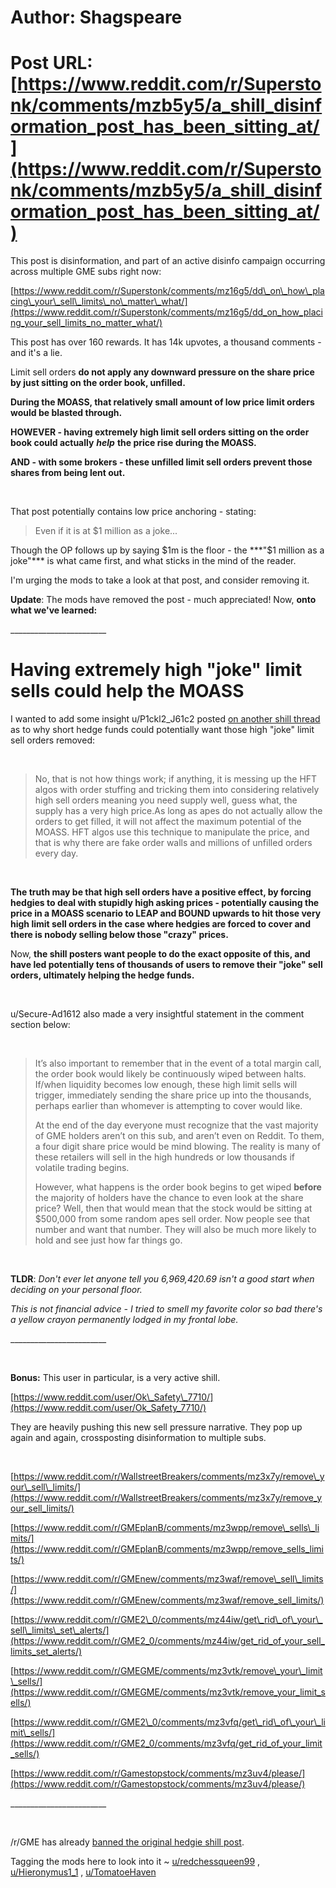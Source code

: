 # Author: Shagspeare
# Post URL: [https://www.reddit.com/r/Superstonk/comments/mzb5y5/a_shill_disinformation_post_has_been_sitting_at/](https://www.reddit.com/r/Superstonk/comments/mzb5y5/a_shill_disinformation_post_has_been_sitting_at/)


This post is disinformation, and part of  an active disinfo campaign occurring across multiple GME subs right now:

[https://www.reddit.com/r/Superstonk/comments/mz16g5/dd\_on\_how\_placing\_your\_sell\_limits\_no\_matter\_what/](https://www.reddit.com/r/Superstonk/comments/mz16g5/dd_on_how_placing_your_sell_limits_no_matter_what/)

This post has over 160 rewards. It has 14k upvotes, a thousand comments - and it's a lie.

Limit sell orders **do not apply any downward pressure on the share price by just sitting on the order book, unfilled.** 

**During the MOASS, that relatively small amount of low price limit orders would be blasted through.**

**HOWEVER - having extremely high limit sell orders sitting on the order book could actually** ***help*** **the price rise during the MOASS.**

**AND - with some brokers - these unfilled limit sell orders prevent those shares from being lent out.**

&#x200B;

That post potentially contains low price anchoring - stating:

>Even if it is at $1 million as a joke...

Though the OP follows up by saying $1m is the floor - the ***"$1 million as a joke"*** is what came first, and what sticks in the mind of the reader.

I'm urging the mods to take a look at that post, and consider removing it.

**Update**: The mods have removed the post - much appreciated! Now, **onto what we've learned:**

\_\_\_\_\_\_\_\_\_\_\_\_\_\_\_\_\_\_\_\_\_\_\_\_

# Having extremely high "joke" limit sells could help the MOASS

I wanted to add some insight u/P1ckl2_J61c2  posted [on another shill thread](https://www.reddit.com/r/GME/comments/mz3jte/thought_you_should_read/gvykym6/?utm_source=reddit&utm_medium=web2x&context=3) as to why short hedge funds could potentially want those high "joke" limit sell orders removed:

&#x200B;

>No,  that is not how things work; if  anything, it is messing up the HFT  algos with order stuffing and  tricking them into considering relatively  high sell orders meaning you  need supply well, guess what, the supply  has a very high price.As long as apes do not actually allow the orders to get filled, it will not affect the maximum potential of the MOASS. HFT algos use this technique to manipulate the price, and that is why  there  are fake order walls and millions of unfilled orders every day.

&#x200B;

**The truth may be that high sell orders have a positive effect, by forcing hedgies to deal with stupidly high asking prices - potentially causing the price in a MOASS scenario to LEAP and BOUND upwards to hit those very high limit sell orders in the case where hedgies are forced to cover and there is nobody selling below those "crazy" prices.**

Now, **the shill posters want people to do the exact opposite of this, and have led potentially tens of thousands of users to remove their "joke" sell orders, ultimately helping the hedge funds.**

&#x200B;

u/Secure-Ad1612 also made a very insightful statement in the comment section below:

&#x200B;

>It’s  also important to remember that in the event of a total margin call,  the order book would likely be continuously wiped between halts. If/when  liquidity becomes low enough, these high limit sells will trigger,  immediately sending the share price up into the thousands, perhaps  earlier than whomever is attempting to cover would like.  
>  
>At  the end of the day everyone must recognize that the vast majority of  GME holders aren’t on this sub, and aren’t even on Reddit. To them, a  four digit share price would be mind blowing. The reality is many of  these retailers will sell in the high hundreds or low thousands if volatile trading begins.  
>  
>However, what happens is the order book begins to get wiped **before**  the majority of holders have the chance to even look at the share  price? Well, then that would mean that the stock would be sitting at  $500,000 from some random apes sell order. Now people see that number  and want that number. They will also be much more likely to hold and see  just how far things go.

&#x200B;

**TLDR**:  *Don't ever let anyone tell you 6,969,420.69 isn't a good start when deciding on your personal floor.*

*This is not financial advice - I tried to smell my favorite color so bad there's a yellow crayon permanently lodged in my frontal lobe.*

\_\_\_\_\_\_\_\_\_\_\_\_\_\_\_\_\_\_\_\_\_\_\_\_

&#x200B;

**Bonus:** This user in particular, is a very active shill.

[https://www.reddit.com/user/Ok\_Safety\_7710/](https://www.reddit.com/user/Ok_Safety_7710/)

They are heavily pushing this new sell pressure narrative. They pop up again and again, crossposting disinformation to multiple subs.

&#x200B;

[https://www.reddit.com/r/WallstreetBreakers/comments/mz3x7y/remove\_your\_sell\_limits/](https://www.reddit.com/r/WallstreetBreakers/comments/mz3x7y/remove_your_sell_limits/)

[https://www.reddit.com/r/GMEplanB/comments/mz3wpp/remove\_sells\_limits/](https://www.reddit.com/r/GMEplanB/comments/mz3wpp/remove_sells_limits/)

[https://www.reddit.com/r/GMEnew/comments/mz3waf/remove\_sell\_limits/](https://www.reddit.com/r/GMEnew/comments/mz3waf/remove_sell_limits/)

[https://www.reddit.com/r/GME2\_0/comments/mz44iw/get\_rid\_of\_your\_sell\_limits\_set\_alerts/](https://www.reddit.com/r/GME2_0/comments/mz44iw/get_rid_of_your_sell_limits_set_alerts/)

[https://www.reddit.com/r/GMEGME/comments/mz3vtk/remove\_your\_limit\_sells/](https://www.reddit.com/r/GMEGME/comments/mz3vtk/remove_your_limit_sells/)

[https://www.reddit.com/r/GME2\_0/comments/mz3vfq/get\_rid\_of\_your\_limit\_sells/](https://www.reddit.com/r/GME2_0/comments/mz3vfq/get_rid_of_your_limit_sells/)

[https://www.reddit.com/r/Gamestopstock/comments/mz3uv4/please/](https://www.reddit.com/r/Gamestopstock/comments/mz3uv4/please/)

\_\_\_\_\_\_\_\_\_\_\_\_\_\_\_\_\_\_\_\_\_\_\_\_

&#x200B;

/r/GME has already [banned the original hedgie shill post](https://www.reddit.com/r/GME/comments/mz3jte/thought_you_should_read/).

Tagging the mods here to look into it \~  [u/redchessqueen99](https://www.reddit.com/user/redchessqueen99/) , [u/Hieronymus1\_1](https://www.reddit.com/user/Hieronymus1_1/) , [u/TomatoeHaven](https://www.reddit.com/user/TomatoeHaven/)

&#x200B;